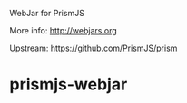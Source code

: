 WebJar for PrismJS

More info: http://webjars.org

Upstream: https://github.com/PrismJS/prism
# prismjs-webjar
